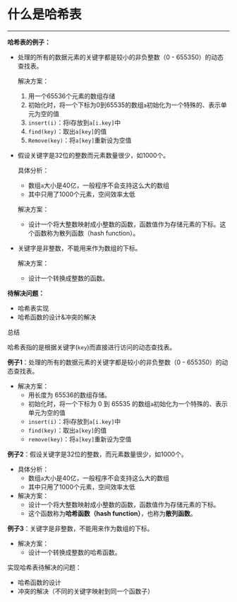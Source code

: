 # 什么是哈希表

---

**哈希表的例子：**

- 处理的所有的数据元素的关键字都是较小的非负整数$（0 \text{ - } 655350）$的动态查找表。

  解决方案：

  1. 用一个65536个元素的数组存储
  2. 初始化时，将一个下标为0到65535的数组`a`初始化为一个特殊的、表示单元为空的值
  3. `insert(i)`：将$\text{i}$存放到`a[i.key]`中
  4. `find(key)`：取出`a[key]`的值
  5. `Remove(key)`：将`a[key]`重新设为空值

- 假设关键字是32位的整数而元素数量很少，如1000个。

  具体分析：

  - 数组`a`大小是40亿，一般程序不会支持这么大的数组
  - 其中只用了1000个元素，空间效率太低

  解决方案：

  - 设计一个将大整数映射成小整数的函数，函数值作为存储元素的下标。这个函数称为散列函数（hash function）。

- 关键字是非整数，不能用来作为数组的下标。

  解决方案：

  - 设计一个转换成整数的函数。

**待解决问题：**

- 哈希表实现
- 哈希函数的设计&冲突的解决



总结

哈希表指的是根据关键字(`key`)而直接进行访问的动态查找表。

**例子1**：处理的所有的数据元素的关键字都是较小的非负整数$（0 \text{ - } 655350）$的动态查找表。

- 解决方案：
  - 用长度为 65536的数组存储。
  - 初始化时，将一个下标为 0 到 65535 的数组`a`初始化为一个特殊的、表示单元为空的值
  - `insert(i)`：将$\text{i}$存放到`a[i.key]`中
  - `find(key)`：取出`a[key]`的值
  - `remove(key)`：将`a[key]`重新设为空值

**例子2**：假设关键字是32位的整数，而元素数量很少，如1000个。

- 具体分析：
  - 数组`a`大小是40亿，一般程序不会支持这么大的数组
  - 其中只用了1000个元素，空间效率太低
- 解决方案：
  - 设计一个将大整数映射成小整数的函数，函数值作为存储元素的下标。
  - 这个函数称为**哈希函数（hash function）**，也称为**散列函数**。

**例子3**：关键字是非整数，不能用来作为数组的下标。

- 解决方案：
  - 设计一个转换成整数的哈希函数。

实现哈希表待解决的问题：

- 哈希函数的设计
- 冲突的解决（不同的关键字映射到同一个函数子）





